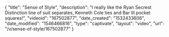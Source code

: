 {
    "title": "Sense of Style",
    "description": "I really like the Ryan Secrest Distinction line of suit separates, Kenneth Cole ties and Bar III pocket squares!",
    "videoid": "167502877",
    "date_created": "1532433606",
    "date_modified": "1546466816",
    "type": "captivate",
    "layout": "video",
    "url": "\/v\/sense-of-style\/167502877"
}